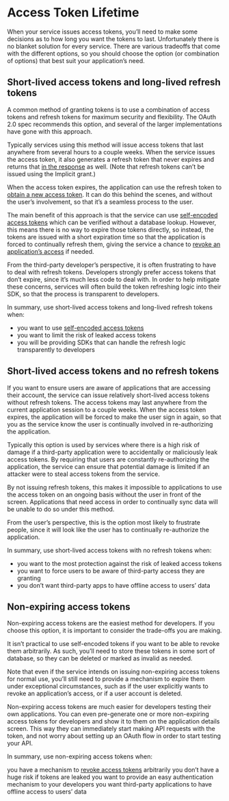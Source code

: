 # Access Token Lifetime
When your service issues access tokens, you’ll need to make some decisions as to how long you want the tokens to last. Unfortunately there is no blanket solution for every service. There are various tradeoffs that come with the different options, so you should choose the option (or combination of options) that best suit your application’s need.

## Short-lived access tokens and long-lived refresh tokens
A common method of granting tokens is to use a combination of access tokens and refresh tokens for maximum security and flexibility. The OAuth 2.0 spec recommends this option, and several of the larger implementations have gone with this approach.

Typically services using this method will issue access tokens that last anywhere from several hours to a couple weeks. When the service issues the access token, it also generates a refresh token that never expires and returns that [in the response](https://www.oauth.com/oauth2-servers/access-tokens/access-token-response/) as well. (Note that refresh tokens can’t be issued using the Implicit grant.)

When the access token expires, the application can use the refresh token to [obtain a new access token](https://www.oauth.com/oauth2-servers/access-tokens/refreshing-access-tokens/). It can do this behind the scenes, and without the user’s involvement, so that it’s a seamless process to the user.

The main benefit of this approach is that the service can use [self-encoded access tokens](https://www.oauth.com/oauth2-servers/access-tokens/self-encoded-access-tokens/) which can be verified without a database lookup. However, this means there is no way to expire those tokens directly, so instead, the tokens are issued with a short expiration time so that the application is forced to continually refresh them, giving the service a chance to [revoke an application’s access](https://www.oauth.com/oauth2-servers/listing-authorizations/revoking-access/) if needed.

From the third-party developer’s perspective, it is often frustrating to have to deal with refresh tokens. Developers strongly prefer access tokens that don’t expire, since it’s much less code to deal with. In order to help mitigate these concerns, services will often build the token refreshing logic into their SDK, so that the process is transparent to developers.

In summary, use short-lived access tokens and long-lived refresh tokens when:

* you want to use [self-encoded access tokens](https://www.oauth.com/oauth2-servers/access-tokens/self-encoded-access-tokens/)
* you want to limit the risk of leaked access tokens
* you will be providing SDKs that can handle the refresh logic transparently to developers

## Short-lived access tokens and no refresh tokens
If you want to ensure users are aware of applications that are accessing their account, the service can issue relatively short-lived access tokens without refresh tokens. The access tokens may last anywhere from the current application session to a couple weeks. When the access token expires, the application will be forced to make the user sign in again, so that you as the service know the user is continually involved in re-authorizing the application.

Typically this option is used by services where there is a high risk of damage if a third-party application were to accidentally or maliciously leak access tokens. By requiring that users are constantly re-authorizing the application, the service can ensure that potential damage is limited if an attacker were to steal access tokens from the service.

By not issuing refresh tokens, this makes it impossible to applications to use the access token on an ongoing basis without the user in front of the screen. Applications that need access in order to continually sync data will be unable to do so under this method.

From the user’s perspective, this is the option most likely to frustrate people, since it will look like the user has to continually re-authorize the application.

In summary, use short-lived access tokens with no refresh tokens when:

* you want to the most protection against the risk of leaked access tokens
* you want to force users to be aware of third-party access they are granting
* you don’t want third-party apps to have offline access to users’ data
## Non-expiring access tokens
Non-expiring access tokens are the easiest method for developers. If you choose this option, it is important to consider the trade-offs you are making.

It isn’t practical to use self-encoded tokens if you want to be able to revoke them arbitrarily. As such, you’ll need to store these tokens in some sort of database, so they can be deleted or marked as invalid as needed.

Note that even if the service intends on issuing non-expiring access tokens for normal use, you’ll still need to provide a mechanism to expire them under exceptional circumstances, such as if the user explicitly wants to revoke an application’s access, or if a user account is deleted.

Non-expiring access tokens are much easier for developers testing their own applications. You can even pre-generate one or more non-expiring access tokens for developers and show it to them on the application details screen. This way they can immediately start making API requests with the token, and not worry about setting up an OAuth flow in order to start testing your API.

In summary, use non-expiring access tokens when:

you have a mechanism to [revoke access tokens](https://www.oauth.com/oauth2-servers/listing-authorizations/revoking-access/) arbitrarily
you don’t have a huge risk if tokens are leaked
you want to provide an easy authentication mechanism to your developers
you want third-party applications to have offline access to users’ data